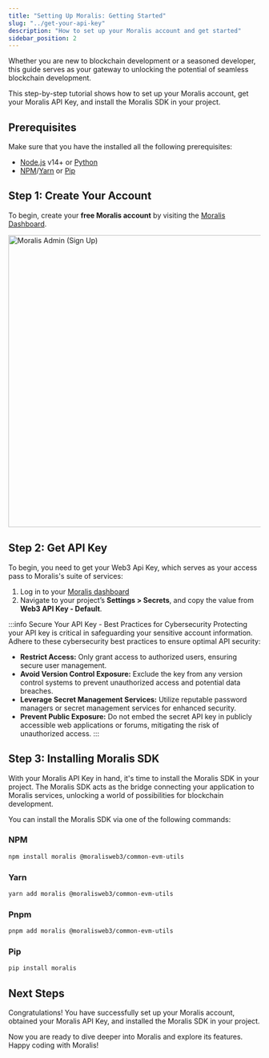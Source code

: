 ```yaml
---
title: "Setting Up Moralis: Getting Started"
slug: "../get-your-api-key"
description: "How to set up your Moralis account and get started"
sidebar_position: 2
---
```


Whether you are new to blockchain development or a seasoned developer, this guide serves as your gateway to unlocking the potential of seamless blockchain development.

This step-by-step tutorial shows how to set up your Moralis account, get your Moralis API Key, and install the Moralis SDK in your project.

## Prerequisites

Make sure that you have the installed all the following prerequisites:

- [Node.js](https://nodejs.org/) v14+ or [Python](https://www.python.org/downloads/)
- [NPM](https://www.npmjs.com/)/[Yarn](https://classic.yarnpkg.com/en/) or [Pip](https://pip.pypa.io/en/stable/)

## Step 1: Create Your Account

To begin, create your **free Moralis account** by visiting the [Moralis Dashboard](https://admin.moralis.io/register).

<img loading="eager" alt="Moralis Admin (Sign Up)" src="/img/content/d8b5b3d-Screen_Shot_2022-10-24_at_14.45.21.webp" width="1024" height="582" />

## Step 2: Get API Key

To begin, you need to get your Web3 Api Key, which serves as your access pass to Moralis's suite of services:

1. Log in to your [Moralis dashboard](https://admin.moralis.io/)
2. Navigate to your project’s **Settings > Secrets**, and copy the value from **Web3 API Key - Default**.

:::info Secure Your API Key - Best Practices for Cybersecurity
Protecting your API key is critical in safeguarding your sensitive account information. Adhere to these cybersecurity best practices to ensure optimal API security:

- **Restrict Access:** Only grant access to authorized users, ensuring secure user management.
- **Avoid Version Control Exposure:** Exclude the key from any version control systems to prevent unauthorized access and potential data breaches.
- **Leverage Secret Management Services:** Utilize reputable password managers or secret management services for enhanced security.
- **Prevent Public Exposure:** Do not embed the secret API key in publicly accessible web applications or forums, mitigating the risk of unauthorized access.
  :::

## Step 3: Installing Moralis SDK

With your Moralis API Key in hand, it's time to install the Moralis SDK in your project. The Moralis SDK acts as the bridge connecting your application to Moralis services, unlocking a world of possibilities for blockchain development.

You can install the Moralis SDK via one of the following commands:

### NPM

```bash
npm install moralis @moralisweb3/common-evm-utils
```

### Yarn

```bash
yarn add moralis @moralisweb3/common-evm-utils
```

### Pnpm

```bash
pnpm add moralis @moralisweb3/common-evm-utils
```

### Pip

```bash
pip install moralis
```

## Next Steps

Congratulations! You have successfully set up your Moralis account, obtained your Moralis API Key, and installed the Moralis SDK in your project.

Now you are ready to dive deeper into Moralis and explore its features.
Happy coding with Moralis!
